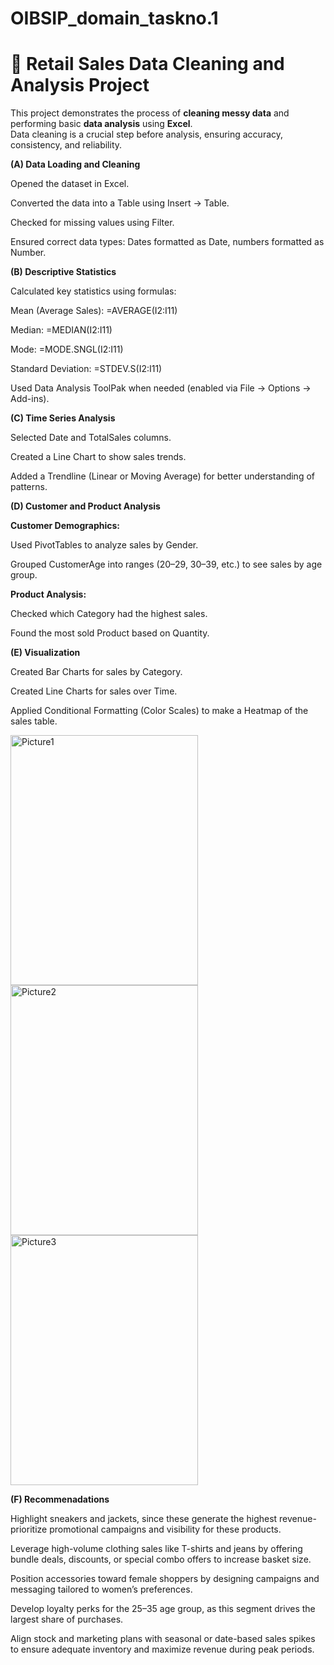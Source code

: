 # OIBSIP_domain_taskno.1
# 🧹 Retail Sales Data Cleaning and Analysis Project

This project demonstrates the process of **cleaning messy data** and performing basic **data analysis** using **Excel**.  
Data cleaning is a crucial step before analysis, ensuring accuracy, consistency, and reliability.

**(A) Data Loading and Cleaning**

  Opened the dataset in Excel.

  Converted the data into a Table using Insert → Table.

  Checked for missing values using Filter.

  Ensured correct data types: Dates formatted as Date, numbers formatted as Number.

**(B) Descriptive Statistics**

  Calculated key statistics using formulas:

  Mean (Average Sales): =AVERAGE(I2:I11)

  Median: =MEDIAN(I2:I11)

  Mode: =MODE.SNGL(I2:I11)

  Standard Deviation: =STDEV.S(I2:I11)

  Used Data Analysis ToolPak when needed (enabled via File → Options → Add-ins).

**(C) Time Series Analysis**

  Selected Date and TotalSales columns.

  Created a Line Chart to show sales trends.

  Added a Trendline (Linear or Moving Average) for better understanding of patterns.

**(D) Customer and Product Analysis**

  **Customer Demographics:**

   Used PivotTables to analyze sales by Gender.

   Grouped CustomerAge into ranges (20–29, 30–39, etc.) to see sales by age group.

  **Product Analysis:**

  Checked which Category had the highest sales.

  Found the most sold Product based on Quantity.

**(E) Visualization**

  Created Bar Charts for sales by Category.

  Created Line Charts for sales over Time.

  Applied Conditional Formatting (Color Scales) to make a Heatmap of the sales table.

  <img width="300" height="400" alt="Picture1" src="https://github.com/user-attachments/assets/82eda552-d503-4ddf-be1a-8c0b046afa8c" />
  <img width="300" height="400" alt="Picture2" src="https://github.com/user-attachments/assets/f8d6fc2b-cd08-4b03-bbe5-4a7585bff9bd" />
  <img width="300" height="400" alt="Picture3" src="https://github.com/user-attachments/assets/1447bc94-dddd-415d-9be5-df690f8f5629" />

**(F) Recommenadations**
 
  Highlight sneakers and jackets, since these generate the highest revenue-prioritize promotional campaigns and visibility for these products.

  Leverage high-volume clothing sales like T-shirts and jeans by offering bundle deals, discounts, or special combo offers to increase basket size.

  Position accessories toward female shoppers by designing campaigns and messaging tailored to women’s preferences.

  Develop loyalty perks for the 25–35 age group, as this segment drives the largest share of purchases.

  Align stock and marketing plans with seasonal or date-based sales spikes to ensure adequate inventory and maximize revenue during peak periods.

